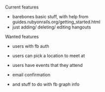 Current features
- barebones basic stuff, with help from guides.rubyonrails.org/getting_started.html
- just adding/ deleting/ editing hangouts

Wanted features
- users with fb auth
- users can pick a location to meet at
- users have events that they attend
- email confirmation

- and stuff to do with fb graph info